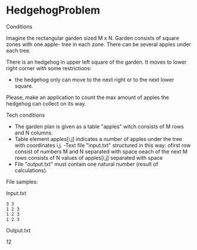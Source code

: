 # HedgehogProblem

Conditions

Imagine the rectangular garden sized M x N. Garden consists of square zones with one apple-
tree in each zone. There can be several apples under each tree.

There is an hedgehog in upper left square of the garden. It moves to lower right corner with
some restrictions:
- the hedgehog only can move to the next right or to the next lower square.

Please, make an application to count the max amount of apples the hedgehog can collect on its
way.

Tech conditions
- The garden plan is given as a table "apples" witch consists of M rows and N
columns.
- Table element apples[i,j] indicates a number of apples under the tree with coordinates
i,j.
-Text file "input.txt" structured in this way:
ofirst row consist of numbers M and N separated with space
oeach of the next M rows consists of N values of apples[i,j] separated with
space
- File "output.txt" must contain one natural number (result of calculations).

File samples:

Input.txt 

    3 3
    1 2 3
    1 2 3
    1 2 3

Output.txt

12
